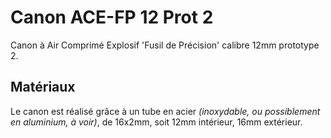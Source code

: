 # Canon ACE-FP 12 Prot 2
Canon à Air Comprimé Explosif 'Fusil de Précision' calibre 12mm prototype 2.

## Matériaux
Le canon est réalisé grâce à un tube en acier *(inoxydable, ou possiblement en aluminium, à voir)*, de 16x2mm, soit 12mm intérieur, 16mm extérieur.